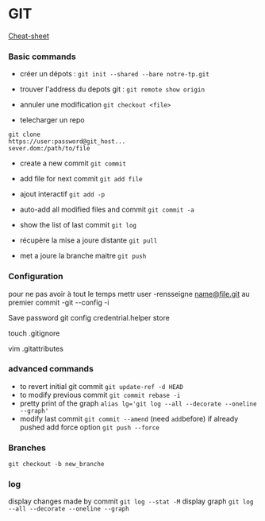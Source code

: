 GIT
===

[Cheat-sheet](https://education.github.com/git-cheat-sheet-education.pdf)

### Basic commands

* créer un dépots :
`git init --shared --bare notre-tp.git`

* trouver l'address du depots git :
`git remote show origin`

* annuler une modification
`git checkout <file>`

* telecharger un repo
```
git clone
https://user:password@git_host...
sever.dom:/path/to/file
```

* create a new commit
`git commit`
* add file for next commit
`git add file`
* ajout interactif
`git add -p`
* auto-add all modified files and commit
`git commit -a`
* show the list of last commit
`git log`

* récupère la mise a joure distante
`git pull`

* met a joure la branche maitre
`git push`


### Configuration

pour ne pas avoir à tout le temps mettr user
-rensseigne name@file.git au premier commit
-git --config -i


Save password
git config credentrial.helper store

touch .gitignore

vim .gitattributes

### advanced commands

* to revert initial git commit
`git update-ref -d HEAD`
* to modify previous commit
`git commit rebase -i`
* pretty print of the graph
`alias lg='git log --all --decorate --oneline --graph'`
* modify last commit
`git commit --amend` (need `add`before) if already pushed add force option `git push --force`

### Branches
`git checkout -b new_branche`

### log
display changes made by commit 
`git log --stat -M`
display graph
`git log --all --decorate --oneline --graph`

